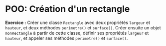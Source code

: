 # POO: Création d'un rectangle

**Exercice :** Créer une classe `Rectangle` avec deux propriétés `largeur` et `hauteur`, et deux méthodes `perimetre()` et `surface()`. Créer ensuite un objet `monRectangle` à partir de cette classe, définir ses propriétés `largeur` et `hauteur`, et appeler ses méthodes `perimetre()` et `surface()`.